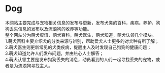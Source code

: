 # Dog
本网站主要完成与宠物相关信息的发布与更新，发布犬类的百科，疾病，养护，狗狗丢失信息的发布以及流浪狗的收养等功能。<br/>
整个网站分为萌犬资讯，萌犬百科，萌犬医生，萌犬知道，萌犬认领几个模块。<br/>
1.萌犬百科主要介绍犬的分类来源与辨别，帮助爱犬人士更多的对犬种有所了解；<br/>
2.萌犬医生则更新常见的犬类疾病，提醒主人及时发现自己狗狗的健康问题；<br/>
3.萌犬知道允许人们发布问题，并由热心人士解答；<br/>
4.萌犬认领主要是发布狗狗丢失的消息，动员看到的人们一起寻找丢失的宠物，或者是为流浪狗寻找主人。
